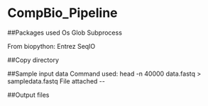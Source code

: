 # CompBio_Pipeline

##Packages used 
Os
Glob 
Subprocess 

From biopython: 
Entrez 
SeqIO 

##Copy directory 

##Sample input data 
Command used: head -n 40000 data.fastq > sampledata.fastq
File attached -- 

##Output files 
